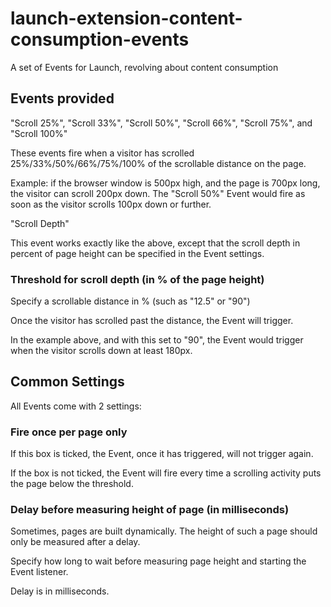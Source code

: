 # launch-extension-content-consumption-events

A set of Events for Launch, revolving about content consumption

## Events provided

"Scroll 25%", "Scroll 33%", "Scroll 50%", "Scroll 66%", "Scroll 75%", and "Scroll 100%" 

These events fire when a visitor has scrolled 25%/33%/50%/66%/75%/100% of the scrollable distance on the page.

Example: if the browser window is 500px high, and the page is 700px long, the visitor can scroll 200px down. The "Scroll 50%" Event would fire as soon as the visitor scrolls 100px down or further.

"Scroll Depth"

This event works exactly like the above, except that the scroll depth in percent of page height can be specified in the Event settings.

### Threshold for scroll depth (in % of the page height)

Specify a scrollable distance in % (such as "12.5" or "90")

Once the visitor has scrolled past the distance, the Event will trigger.

In the example above, and with this set to "90", the Event would trigger when the visitor scrolls down at least 180px.

## Common Settings

All Events come with 2 settings:

### Fire once per page only

If this box is ticked, the Event, once it has triggered, will not trigger again.

If the box is not ticked, the Event will fire every time a scrolling activity puts the page below the threshold.

### Delay before measuring height of page (in milliseconds)

Sometimes, pages are built dynamically. The height of such a page should only be measured after a delay.

Specify how long to wait before measuring page height and starting the Event listener.

Delay is in milliseconds.